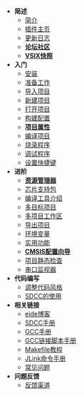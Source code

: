 - **简述**
  - [简介](README.md)
  - [插件主页](https://marketplace.visualstudio.com/items?itemName=CL.eide)
  - [更新日志](https://marketplace.visualstudio.com/items/CL.eide/changelog)
  - [**论坛社区**](https://discuss.em-ide.com)
  - [**VSIX快照**](https://cloud.github0null.io/s/1oCE)
- **入门**
  - [安装](zh-cn/install.md)
  - [准备工作](zh-cn/prepare_work.md)
  - [导入项目](zh-cn/import_project.md)
  - [新建项目](zh-cn/create_project.md)
  - [打开项目](zh-cn/open_project.md)
  - [构建配置](zh-cn/builder_config.md)
  - [**项目属性**](zh-cn/project_deps.md)
  - [编译项目](zh-cn/build_project.md)
  - [烧录程序](zh-cn/download_to_device.md)
  - [调试程序](zh-cn/debug_project.md)
  - [设置快捷键](zh-cn/shortcuts.md)
- **进阶**
  - [**资源管理器**](zh-cn/project_manager.md)
  - [芯片支持包](zh-cn/chip_support_pack.md)
  - [编译工具介绍](zh-cn/toolchain_support.md)
  - [多目标项目](zh-cn/project_targets.md)
  - [多项目工作区](zh-cn/multi_prj_workspace.md)
  - [导出项目](zh-cn/export_project.md)
  - [环境变量](zh-cn/project_env.md)
  - [实用功能](zh-cn/utility_functions.md)
  - [**CMSIS配置向导**](zh-cn/cmsis_wizard.md)
  - [项目静态检查](zh-cn/cppcheck.md)
  - [串口监视器](zh-cn/serialport_monitor.md)
- **代码编写**
  - [调整代码风格](zh-cn/code_format.md)
  - [SDCC的使用](zh-cn/sdcc.md)
- **相关链接**
  - [eide博客](https://discuss.em-ide.com/blog)
  - [SDCC手册](http://sdcc.sourceforge.net/doc/sdccman.pdf)
  - [GCC手册](https://gcc.gnu.org/onlinedocs/gcc-8.3.0/gcc)
  - [GCC链接脚本手册](https://sourceware.org/binutils/docs/ld/index.html#SEC_Contents)
  - [Makefile教程](https://em-ide.com/docs/how-to-write-makefile/html/)
  - [JLink命令手册](https://wiki.segger.com/J-Link_Commander)
  - [常见问题](https://discuss.em-ide.com/t/FAQ)
- **问题反馈**
  - [反馈渠道](zh-cn/issue_report.md)

